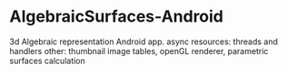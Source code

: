 # AlgebraicSurfaces-Android
3d Algebraic representation Android app. 
async resources: threads and handlers
other: thumbnail image tables, openGL renderer, parametric surfaces calculation
